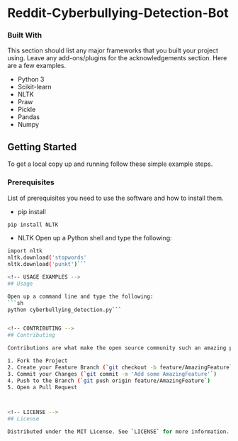 # Reddit-Cyberbullying-Detection-Bot

### Built With
This section should list any major frameworks that you built your project using. Leave any add-ons/plugins for the acknowledgements section. Here are a few examples.
* Python 3
* Scikit-learn
* NLTK
* Praw
* Pickle
* Pandas
* Numpy

<!-- GETTING STARTED -->
## Getting Started

To get a local copy up and running follow these simple example steps.

### Prerequisites

List of prerequisites you need to use the software and how to install them.
* pip install
```sh
pip install NLTK
```

* NLTK
Open up a Python shell and type the following:
```sh
import nltk
nltk.download('stopwords'
nltk.download('punkt')```

<!-- USAGE EXAMPLES -->
## Usage

Open up a command line and type the following:
```sh
python cyberbullying_detection.py```


<!-- CONTRIBUTING -->
## Contributing

Contributions are what make the open source community such an amazing place to be learn, inspire, and create. Any contributions you make are **greatly appreciated**.

1. Fork the Project
2. Create your Feature Branch (`git checkout -b feature/AmazingFeature`)
3. Commit your Changes (`git commit -m 'Add some AmazingFeature'`)
4. Push to the Branch (`git push origin feature/AmazingFeature`)
5. Open a Pull Request



<!-- LICENSE -->
## License

Distributed under the MIT License. See `LICENSE` for more information.
